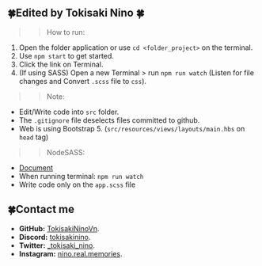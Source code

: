 ## 🍀Edited by Tokisaki Nino 🍀
>> How to run:
1. Open the folder application or use `cd <folder_project>` on the terminal.
2. Use `npm start` to get started.
3. Click the link on Terminal.
4. (If using SASS) Open a new Terminal > run `npm run watch` (Listen for file changes and Convert `.scss` file to `css`).

>> Note:
- Edit/Write code into `src` folder.
- The `.gitignore` file deselects files committed to github.
- Web is using Bootstrap 5. (`src/resources/views/layouts/main.hbs` on `head` tag)

>> NodeSASS:
- <a href="https://www.npmjs.com/package/node-sass" target="_blank">Document</a>
- When running terminal: `npm run watch`
- Write code only on the `app.scss` file

## 🍀Contact me
- **GitHub:** [TokisakiNinoVn](https://github.com/TokisakiNinoVn).
- **Discord:** [tokisakinino](link).
- **Twitter:** [_tokisaki_nino](https://twitter.com/_tokisaki_nino).
- **Instagram:** [nino.real.memories](https://www.instagram.com/nino.real.memories/).